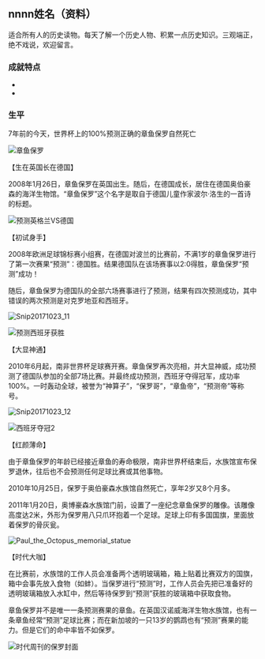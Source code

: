 ## nnnn姓名（资料）

适合所有人的历史读物。每天了解一个历史人物、积累一点历史知识。三观端正，绝不戏说，欢迎留言。  

### 成就特点

- ​
- ​


### 生平

7年前的今天，世界杯上的100%预测正确的章鱼保罗自然死亡

![章鱼保罗](章鱼保罗.jpg)

【生在英国长在德国】

2008年1月26日，章鱼保罗在英国出生。随后，在德国成长，居住在德国奥伯豪森的海洋生物馆。“章鱼保罗”这个名字是取自于德国儿童作家波尔·洛生的一首诗的标题。

![预测英格兰VS德国](预测英格兰VS德国.jpg)

【初试身手】

2008年欧洲足球锦标赛小组赛，在德国对波兰的比赛前，不满1岁的章鱼保罗进行了第一次赛果“预测”：德国胜。结果德国队在该场赛事以2:0得胜，章鱼保罗“预测”成功！

随后，章鱼保罗为德国队的全部六场赛事进行了预测，结果有四次预测成功，其中错误的两次预测是对克罗地亚和西班牙。

![Snip20171023_11](Snip20171023_11.png)

![预测西班牙获胜](预测西班牙获胜.jpg)

【大显神通】

2010年6月起，南非世界杯足球赛开赛。章鱼保罗再次亮相，并大显神威，成功预测了德国队参加的全部7场比赛。并最终成功预测，西班牙夺得冠军，成功率100%。一时轰动全球，被誉为“神算子”，“保罗哥”，“章鱼帝”，“预测帝”等称号。

![Snip20171023_12](Snip20171023_12.png)

![西班牙夺冠2](西班牙夺冠2.jpg)

【红颜薄命】

由于章鱼保罗的年龄已经接近章鱼的寿命极限，南非世界杯结束后，水族馆宣布保罗退休，往后也不会预测任何足球比赛或其他事物。

2010年10月25日，保罗于奥伯豪森水族馆自然死亡，享年2岁又8个月多。

2011年1月20日，奥博豪森水族馆门前，设置了一座纪念章鱼保罗的雕像。该雕像高度达2米，外形为保罗用八只爪环抱着一个足球。足球上印有多国国旗，里面放着保罗的骨灰瓮。

![Paul_the_Octopus_memorial_statue](Paul_the_Octopus_memorial_statue.JPG)

【时代大咖】

在比赛前，水族馆的工作人员会准备两个透明玻璃箱，箱上贴着比赛双方的国旗，箱中会事先放入食物（如蚌）。当保罗进行“预测”时，工作人员会先把已准备好的透明玻璃箱放入水缸中，然后等待保罗到“预测”获胜的玻璃箱中获取食物。

章鱼保罗并不是唯一一条预测赛果的章鱼。在英国汉诺威海洋生物水族馆，也有一条章鱼经常“预测”足球比赛；而在新加坡的一只13岁的鹦鹉也有“预测”赛果的能力。但是它们的命中率皆不如保罗。

![时代周刊的保罗封面](时代周刊的保罗封面.jpg)

